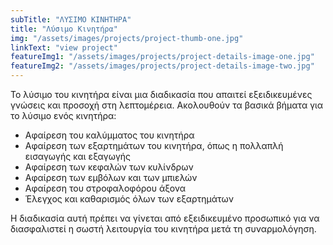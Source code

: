 ```yaml
---
subTitle: "ΛΥΣΙΜΟ ΚΙΝΗΤΗΡΑ"
title: "Λύσιμο Κινητήρα"
img: "/assets/images/projects/project-thumb-one.jpg"
linkText: "view project"
featureImg1: "/assets/images/projects/project-details-image-one.jpg"
featureImg2: "/assets/images/projects/project-details-image-two.jpg"
---
```

Το λύσιμο του κινητήρα είναι μια διαδικασία που απαιτεί εξειδικευμένες γνώσεις και προσοχή στη λεπτομέρεια. Ακολουθούν τα βασικά βήματα για το λύσιμο ενός κινητήρα:

- Αφαίρεση του καλύμματος του κινητήρα
- Αφαίρεση των εξαρτημάτων του κινητήρα, όπως η πολλαπλή εισαγωγής και εξαγωγής
- Αφαίρεση των κεφαλών των κυλίνδρων
- Αφαίρεση των εμβόλων και των μπιελών
- Αφαίρεση του στροφαλοφόρου άξονα
- Έλεγχος και καθαρισμός όλων των εξαρτημάτων

Η διαδικασία αυτή πρέπει να γίνεται από εξειδικευμένο προσωπικό για να διασφαλιστεί η σωστή λειτουργία του κινητήρα μετά τη συναρμολόγηση.